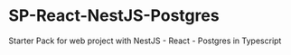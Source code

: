 # SP-React-NestJS-Postgres
Starter Pack for web project with NestJS - React - Postgres in Typescript

